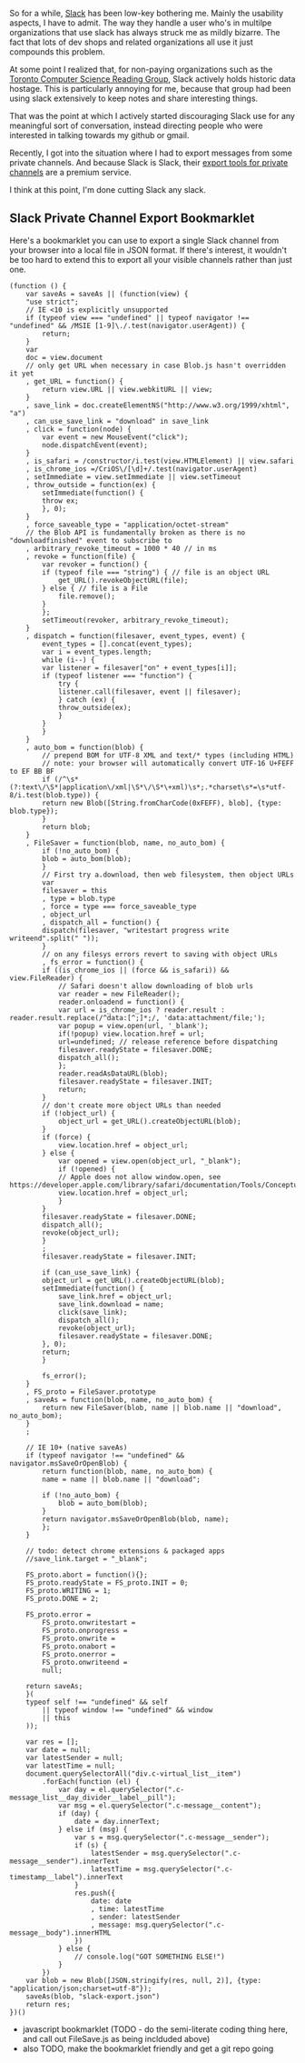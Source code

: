 So for a while, [Slack](TODO) has been low-key bothering me. Mainly the usability aspects, I have to admit. The way they handle a user who's in multilpe organizations that use slack has always struck me as mildly bizarre. The fact that lots of dev shops and related organizations all use it just compounds this problem.

At some point I realized that, for non-paying organizations such as the [Toronto Computer Science Reading Group](TODO), Slack actively holds historic data hostage. This is particularly annoying for me, because that group had been using slack extensively to keep notes and share interesting things.

That was the point at which I actively started discouraging Slack use for any meaningful sort of conversation, instead directing people who were interested in talking towards my github or gmail.

Recently, I got into the situation where I had to export messages from some private channels. And because Slack is Slack, their [export tools for private channels]() are a premium service.

I think at this point, I'm done cutting Slack any slack.

## Slack Private Channel Export Bookmarklet

Here's a bookmarklet you can use to export a single Slack channel from your browser into a local file in JSON format. If there's interest, it wouldn't be too hard to extend this to export all your visible channels rather than just one.

```
(function () {
    var saveAs = saveAs || (function(view) {
	"use strict";
	// IE <10 is explicitly unsupported
	if (typeof view === "undefined" || typeof navigator !== "undefined" && /MSIE [1-9]\./.test(navigator.userAgent)) {
	    return;
	}
	var
	doc = view.document
	// only get URL when necessary in case Blob.js hasn't overridden it yet
	, get_URL = function() {
	    return view.URL || view.webkitURL || view;
	}
	, save_link = doc.createElementNS("http://www.w3.org/1999/xhtml", "a")
	, can_use_save_link = "download" in save_link
	, click = function(node) {
	    var event = new MouseEvent("click");
	    node.dispatchEvent(event);
	}
	, is_safari = /constructor/i.test(view.HTMLElement) || view.safari
	, is_chrome_ios =/CriOS\/[\d]+/.test(navigator.userAgent)
	, setImmediate = view.setImmediate || view.setTimeout
	, throw_outside = function(ex) {
	    setImmediate(function() {
		throw ex;
	    }, 0);
	}
	, force_saveable_type = "application/octet-stream"
	// the Blob API is fundamentally broken as there is no "downloadfinished" event to subscribe to
	, arbitrary_revoke_timeout = 1000 * 40 // in ms
	, revoke = function(file) {
	    var revoker = function() {
		if (typeof file === "string") { // file is an object URL
		    get_URL().revokeObjectURL(file);
		} else { // file is a File
		    file.remove();
		}
	    };
	    setTimeout(revoker, arbitrary_revoke_timeout);
	}
	, dispatch = function(filesaver, event_types, event) {
	    event_types = [].concat(event_types);
	    var i = event_types.length;
	    while (i--) {
		var listener = filesaver["on" + event_types[i]];
		if (typeof listener === "function") {
		    try {
			listener.call(filesaver, event || filesaver);
		    } catch (ex) {
			throw_outside(ex);
		    }
		}
	    }
	}
	, auto_bom = function(blob) {
	    // prepend BOM for UTF-8 XML and text/* types (including HTML)
	    // note: your browser will automatically convert UTF-16 U+FEFF to EF BB BF
	    if (/^\s*(?:text\/\S*|application\/xml|\S*\/\S*\+xml)\s*;.*charset\s*=\s*utf-8/i.test(blob.type)) {
		return new Blob([String.fromCharCode(0xFEFF), blob], {type: blob.type});
	    }
	    return blob;
	}
	, FileSaver = function(blob, name, no_auto_bom) {
	    if (!no_auto_bom) {
		blob = auto_bom(blob);
	    }
	    // First try a.download, then web filesystem, then object URLs
	    var
	    filesaver = this
	    , type = blob.type
	    , force = type === force_saveable_type
	    , object_url
	    , dispatch_all = function() {
		dispatch(filesaver, "writestart progress write writeend".split(" "));
	    }
	    // on any filesys errors revert to saving with object URLs
	    , fs_error = function() {
		if ((is_chrome_ios || (force && is_safari)) && view.FileReader) {
		    // Safari doesn't allow downloading of blob urls
		    var reader = new FileReader();
		    reader.onloadend = function() {
			var url = is_chrome_ios ? reader.result : reader.result.replace(/^data:[^;]*;/, 'data:attachment/file;');
			var popup = view.open(url, '_blank');
			if(!popup) view.location.href = url;
			url=undefined; // release reference before dispatching
			filesaver.readyState = filesaver.DONE;
			dispatch_all();
		    };
		    reader.readAsDataURL(blob);
		    filesaver.readyState = filesaver.INIT;
		    return;
		}
		// don't create more object URLs than needed
		if (!object_url) {
		    object_url = get_URL().createObjectURL(blob);
		}
		if (force) {
		    view.location.href = object_url;
		} else {
		    var opened = view.open(object_url, "_blank");
		    if (!opened) {
			// Apple does not allow window.open, see https://developer.apple.com/library/safari/documentation/Tools/Conceptual/SafariExtensionGuide/WorkingwithWindowsandTabs/WorkingwithWindowsandTabs.html
			view.location.href = object_url;
		    }
		}
		filesaver.readyState = filesaver.DONE;
		dispatch_all();
		revoke(object_url);
	    }
	    ;
	    filesaver.readyState = filesaver.INIT;

	    if (can_use_save_link) {
		object_url = get_URL().createObjectURL(blob);
		setImmediate(function() {
		    save_link.href = object_url;
		    save_link.download = name;
		    click(save_link);
		    dispatch_all();
		    revoke(object_url);
		    filesaver.readyState = filesaver.DONE;
		}, 0);
		return;
	    }

	    fs_error();
	}
	, FS_proto = FileSaver.prototype
	, saveAs = function(blob, name, no_auto_bom) {
	    return new FileSaver(blob, name || blob.name || "download", no_auto_bom);
	}
	;

	// IE 10+ (native saveAs)
	if (typeof navigator !== "undefined" && navigator.msSaveOrOpenBlob) {
	    return function(blob, name, no_auto_bom) {
		name = name || blob.name || "download";

		if (!no_auto_bom) {
		    blob = auto_bom(blob);
		}
		return navigator.msSaveOrOpenBlob(blob, name);
	    };
	}

	// todo: detect chrome extensions & packaged apps
	//save_link.target = "_blank";

	FS_proto.abort = function(){};
	FS_proto.readyState = FS_proto.INIT = 0;
	FS_proto.WRITING = 1;
	FS_proto.DONE = 2;

	FS_proto.error =
	    FS_proto.onwritestart =
	    FS_proto.onprogress =
	    FS_proto.onwrite =
	    FS_proto.onabort =
	    FS_proto.onerror =
	    FS_proto.onwriteend =
	    null;

	return saveAs;
    }(
	typeof self !== "undefined" && self
	    || typeof window !== "undefined" && window
	    || this
    ));

    var res = [];
    var date = null;
    var latestSender = null;
    var latestTime = null;
    document.querySelectorAll("div.c-virtual_list__item")
        .forEach(function (el) {
            var day = el.querySelector(".c-message_list__day_divider__label__pill");
            var msg = el.querySelector(".c-message__content");
            if (day) {
                date = day.innerText;
            } else if (msg) {
                var s = msg.querySelector(".c-message__sender");
                if (s) {
                    latestSender = msg.querySelector(".c-message__sender").innerText
                    latestTime = msg.querySelector(".c-timestamp__label").innerText
                }
                res.push({
                    date: date
                    , time: latestTime
                    , sender: latestSender
                    , message: msg.querySelector(".c-message__body").innerHTML
                })
            } else {
                // console.log("GOT SOMETHING ELSE!")
            }
        })
    var blob = new Blob([JSON.stringify(res, null, 2)], {type: "application/json;charset=utf-8"});
    saveAs(blob, "slack-export.json")
    return res;
})()
```

- javascript bookmarklet (TODO - do the semi-literate coding thing here, and call out FileSave.js as being inclduded above)
- also TODO, make the bookmarklet friendly and get a git repo going
